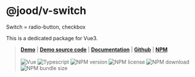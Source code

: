 # @jood/v-switch

Switch = radio-button, checkbox

This is a dedicated package for Vue3.


> __[Demo](https://molgga.github.io/jood-v-switch)__
| __[Demo source code](https://github.com/molgga/jood-v-switch/tree/master/packages/dev/src/components/demo-vue3)__
| __[Documentation](https://molgga.github.io/jood-v-switch/documents)__
| __[Github](https://github.com/molgga/jood-v-switch)__
| __[NPM](https://www.npmjs.com/package/@jood/v-switch)__
\
\
![Vue](https://img.shields.io/static/v1.svg?label=&style=flat-square&logoColor=white&color=4fc08d&logo=vue.js&message=Vue)
![Typescript](https://img.shields.io/static/v1.svg?label=&style=flat-square&logoColor=white&color=3178c6&logo=typescript&message=Typescript)
![NPM version](https://img.shields.io/npm/v/@jood/v-switch.svg)
![NPM license](https://img.shields.io/npm/l/@jood/v-switch)
![NPM download](https://img.shields.io/npm/dt/@jood/v-switch)
![NPM bundle size](https://img.shields.io/bundlephobia/min/@jood/v-switch)
